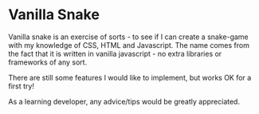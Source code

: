 # Vanilla Snake

Vanilla snake is an exercise of sorts - to see if I can create a snake-game with my knowledge of CSS, HTML and Javascript.
The name comes from the fact that it is written in vanilla javascript - no extra libraries or frameworks of any sort.

There are still some features I would like to implement, but works OK for a first try!

As a learning developer, any advice/tips would be greatly appreciated. 